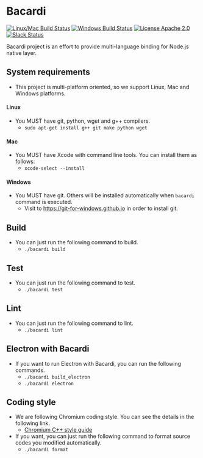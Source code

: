 Bacardi
=======

[![Linux/Mac Build Status](https://travis-ci.org/lunchclass/bacardi.svg?branch=master)](https://travis-ci.org/lunchclass/bacardi)
[![Windows Build Status](https://ci.appveyor.com/api/projects/status/vk8qn0pilfg39x0a/branch/master?svg=true)](https://ci.appveyor.com/project/romandev/bacardi/branch/master)
[![License Apache 2.0](https://img.shields.io/badge/License-Apache%202.0-yellowgreen.svg)](https://opensource.org/licenses/Apache-2.0)
[![Slack Status](https://img.shields.io/badge/slack-online-green.svg)](https://bit.ly/lunchclass_slack)

Bacardi project is an effort to provide multi-language binding for Node.js
native layer.

## System requirements
- This project is multi-platform oriented, so we support Linux, Mac and Windows platforms.

#### Linux
- You MUST have git, python, wget and g++ compilers.
  - ```sudo apt-get install g++ git make python wget```
#### Mac
- You MUST have Xcode with command line tools. You can install them as follows:
  - ```xcode-select --install```
#### Windows
- You MUST have git. Others will be installed automatically when ```bacardi``` command is executed.
  - Visit to https://git-for-windows.github.io in order to install git.

## Build
- You can just run the following command to build.
  - ```./bacardi build```

## Test
- You can just run the following command to test.
  - ```./bacardi test```

## Lint
- You can just run the following command to lint.
  - ```./bacardi lint```
 
## Electron with Bacardi
- If you want to run Electron with Bacardi, you can run the following commands.
  - ```./bacardi build_electron```
  - ```./bacardi electron```

## Coding style
- We are following Chromium coding style. You can see the details in the following link.
  - [Chromium C++ style guide](https://chromium.googlesource.com/chromium/src/+/master/styleguide/c++/c++.md)
- If you want, you can just run the following command to format source codes you modified automatically.
  - ```./bacardi format```

